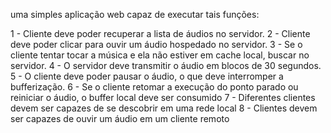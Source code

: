 uma simples aplicação web capaz de executar tais funções:

1 - Cliente deve poder recuperar a lista de 
áudios no servidor.
2 - Cliente deve poder clicar para ouvir 
um áudio hospedado no servidor.
3 - Se o cliente tentar tocar a música e ela 
não estiver em cache local, buscar no 
servidor.
4 - O servidor deve transmitir o áudio em 
blocos de 30 segundos.
5 - O cliente deve poder pausar o áudio, o 
que deve interromper a bufferização.
6 - Se o cliente retomar a execução do 
ponto parado ou reiniciar o áudio, o 
buffer local deve ser consumido
7 - Diferentes clientes devem ser capazes 
de se descobrir em uma rede local
8 - Clientes devem ser capazes de ouvir 
um áudio em um cliente remoto
